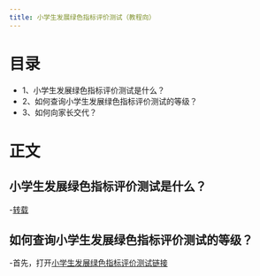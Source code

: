 ```yaml
---
title: 小学生发展绿色指标评价测试（教程向）
---
```


# 目录
- 1、小学生发展绿色指标评价测试是什么？
- 2、如何查询小学生发展绿色指标评价测试的等级？
- 3、如何向家长交代？

# 正文

## 小学生发展绿色指标评价测试是什么？
-[转载](https://thepaper.cn/baijiahao_4800283)

## 如何查询小学生发展绿色指标评价测试的等级？
-首先，打开[小学生发展绿色指标评价测试链接](http://jypj.hfjyyun.net.cn/)
